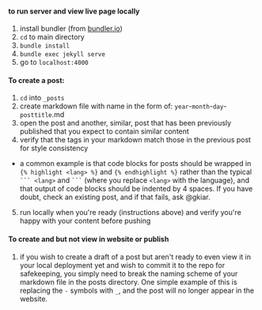 #### to run server and view live page locally
1. install bundler (from [bundler.io](http://bundler.io))
2. `cd` to main directory
3. `bundle install`
4. `bundle exec jekyll serve`
5. go to `localhost:4000`

#### To create a post:
1. `cd` into `_posts`
2. create markdown file with name in the form of: `year`-`month`-`day`-`posttitle`.md
3. open the post and another, similar, post that has been previously published that you expect to contain similar content
4. verify that the tags in your markdown match those in the previous post for style consistency
  - a common example is that code blocks for posts should be wrapped in `{% highlight <lang> %}` and `{% endhighlight %}` rather than the typical ```` ``` <lang> ```` and ```` ``` ```` (where you replace `<lang>` with the language), and that output of code blocks should be indented by 4 spaces. If you have doubt, check an existing post, and if that fails, ask @gkiar.
5. run locally when you're ready (instructions above) and verify you're happy with your content before pushing

#### To create and but not view in website or publish
1. if you wish to create a draft of a post but aren't ready to even view it in your local deployment yet and wish to commit it to the repo for safekeeping, you simply need to break the naming scheme of your markdown file in the posts directory. One simple example of this is replacing the `-` symbols with `_`, and the post will no longer appear in the website.
